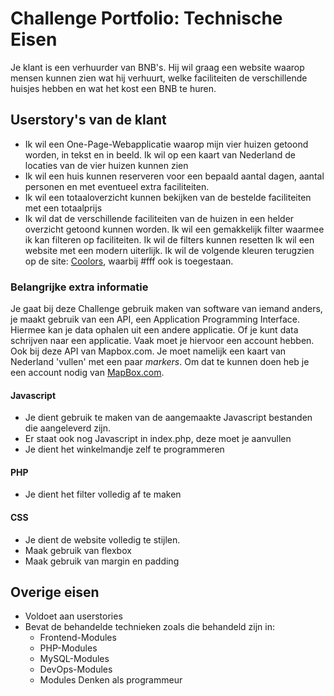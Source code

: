 # Challenge Portfolio: Technische Eisen

Je klant is een verhuurder van BNB's. Hij wil graag een website waarop mensen kunnen zien wat hij verhuurt, welke faciliteiten de verschillende huisjes hebben en wat het kost een BNB te huren.

## Userstory's van de klant

- Ik wil een One-Page-Webapplicatie waarop mijn vier huizen getoond worden, in tekst en in beeld.
  Ik wil op een kaart van Nederland de locaties van de vier huizen kunnen zien
- Ik wil een huis kunnen reserveren voor een bepaald aantal dagen, aantal personen en met eventueel extra faciliteiten.
- Ik wil een totaaloverzicht kunnen bekijken van de bestelde faciliteiten met een totaalprijs
- Ik wil dat de verschillende faciliteiten van de huizen in een helder overzicht getoond kunnen worden.
  Ik wil een gemakkelijk filter waarmee ik kan filteren op faciliteiten.
  Ik wil de filters kunnen resetten
  Ik wil een website met een modern uiterlijk.
  Ik wil de volgende kleuren terugzien op de site: [Coolors](https://coolors.co/264653-2a9d8f-e9c46a-f4a261-e76f51), waarbij #fff ook is toegestaan.

### Belangrijke extra informatie

Je gaat bij deze Challenge gebruik maken van software van iemand anders, je maakt gebruik van een API, een Application Programming Interface. Hiermee kan je data ophalen uit een andere applicatie. Of je kunt data schrijven naar een applicatie. Vaak moet je hiervoor een account hebben. Ook bij deze API van Mapbox.com. Je moet namelijk een kaart van Nederland 'vullen' met een paar _markers_. Om dat te kunnen doen heb je een account nodig van [MapBox.com](https://account.mapbox.com/auth/signup/?route-to=%22https://account.mapbox.com/%22).

#### Javascript

- Je dient gebruik te maken van de aangemaakte Javascript bestanden die aangeleverd zijn.
- Er staat ook nog Javascript in index.php, deze moet je aanvullen
- Je dient het winkelmandje zelf te programmeren

#### PHP

- Je dient het filter volledig af te maken

#### CSS

- Je dient de website volledig te stijlen.
- Maak gebruik van flexbox
- Maak gebruik van margin en padding

## Overige eisen

- Voldoet aan userstories
- Bevat de behandelde technieken zoals die behandeld zijn in:
  - Frontend-Modules
  - PHP-Modules
  - MySQL-Modules
  - DevOps-Modules
  - Modules Denken als programmeur

